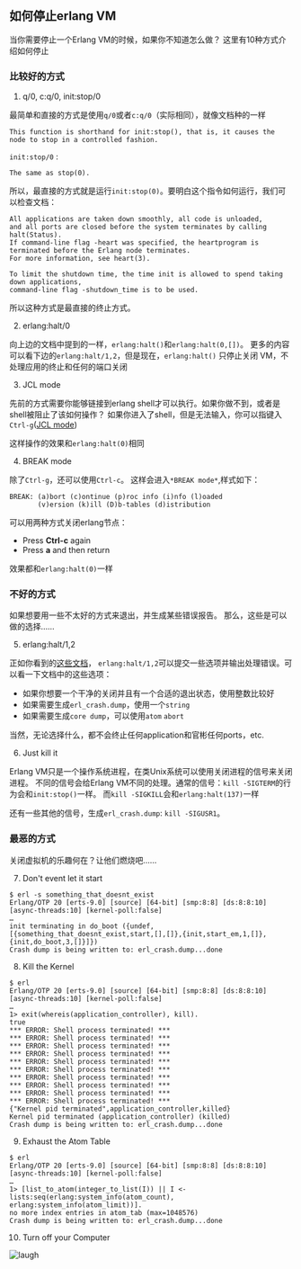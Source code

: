 ## 如何停止erlang VM

当你需要停止一个Erlang VM的时候，如果你不知道怎么做？
这里有10种方式介绍如何停止

### 比较好的方式

1. q/0, c:q/0, init:stop/0

最简单和直接的方式是使用`q/0`或者`c:q/0`（实际相同），就像文档种的一样

```
This function is shorthand for init:stop(), that is, it causes the node to stop in a controlled fashion.
```

`init:stop/0` :

```
The same as stop(0).
```

所以，最直接的方式就是运行`init:stop(0)`。要明白这个指令如何运行，我们可以检查文档：

```
All applications are taken down smoothly, all code is unloaded, 
and all ports are closed before the system terminates by calling halt(Status). 
If command-line flag -heart was specified, the heartprogram is terminated before the Erlang node terminates. 
For more information, see heart(3).

To limit the shutdown time, the time init is allowed to spend taking down applications, 
command-line flag -shutdown_time is to be used.
```

所以这种方式是最直接的终止方式。

2. erlang:halt/0

向上边的文档中提到的一样，`erlang:halt()`和`erlang:halt(0,[])`。
更多的内容可以看下边的`erlang:halt/1,2`，但是现在，`erlang:halt()` 只停止关闭
VM，不处理应用的终止和任何的端口关闭

3. JCL mode

先前的方式需要你能够链接到erlang shell才可以执行。如果你做不到，或者是shell被阻止了该如何操作？
如果你进入了shell，但是无法输入，你可以指键入`Ctrl-g`([JCL mode](http://erlang.org/doc/man/shell.html#jcl-mode))

这样操作的效果和`erlang:halt(0)`相同

4. BREAK mode

除了`Ctrl-g`，还可以使用`Ctrl-c`。
这样会进入`*BREAK mode*`,样式如下：

```
BREAK: (a)bort (c)ontinue (p)roc info (i)nfo (l)oaded
       (v)ersion (k)ill (D)b-tables (d)istribution
```

可以用两种方式关闭erlang节点：

* Press **Ctrl-c** again
* Press **a** and then return

效果都和`erlang:halt(0)`一样


### 不好的方式

如果想要用一些不太好的方式来退出，并生成某些错误报告。
那么，这些是可以做的选择……


5. erlang:halt/1,2

正如你看到的[这些文档](https://erldocs.com/current/erts/erlang.html?i=0&search=erlang:ha#halt/1)，
`erlang:halt/1,2`可以提交一些选项并输出处理错误。可以看一下文档中的这些选项：

* 如果你想要一个干净的关闭并且有一个合适的退出状态，使用整数比较好
* 如果需要生成`erl_crash.dump`，使用一个`string`
* 如果需要生成`core dump`，可以使用`atom` `abort`

当然，无论选择什么，都不会终止任何application和官彬任何ports，etc.


6. Just kill it

Erlang VM只是一个操作系统进程，在类Unix系统可以使用关闭进程的信号来关闭进程。
不同的信号会给Erlang VM不同的处理。通常的信号：`kill -SIGTERM`的行为会和`init:stop()`一样。
而`kill -SIGKILL`会和`erlang:halt(137)`一样

还有一些其他的信号，生成`erl_crash.dump`: `kill -SIGUSR1`。


### 最恶的方式

关闭虚拟机的乐趣何在？让他们燃烧吧……

7. Don't event let it start

```
$ erl -s something_that_doesnt_exist
Erlang/OTP 20 [erts-9.0] [source] [64-bit] [smp:8:8] [ds:8:8:10] [async-threads:10] [kernel-poll:false]
…
init terminating in do_boot ({undef,[{something_that_doesnt_exist,start,[],[]},{init,start_em,1,[]},{init,do_boot,3,[]}]})
Crash dump is being written to: erl_crash.dump...done
```

8. Kill the Kernel

```
$ erl
Erlang/OTP 20 [erts-9.0] [source] [64-bit] [smp:8:8] [ds:8:8:10] [async-threads:10] [kernel-poll:false]
…
1> exit(whereis(application_controller), kill).
true
*** ERROR: Shell process terminated! ***
*** ERROR: Shell process terminated! ***
*** ERROR: Shell process terminated! ***
*** ERROR: Shell process terminated! ***
*** ERROR: Shell process terminated! ***
*** ERROR: Shell process terminated! ***
*** ERROR: Shell process terminated! ***
*** ERROR: Shell process terminated! ***
*** ERROR: Shell process terminated! ***
*** ERROR: Shell process terminated! ***
{"Kernel pid terminated",application_controller,killed}
Kernel pid terminated (application_controller) (killed)
Crash dump is being written to: erl_crash.dump...done
```

9. Exhaust the Atom Table

```
$ erl
Erlang/OTP 20 [erts-9.0] [source] [64-bit] [smp:8:8] [ds:8:8:10] [async-threads:10] [kernel-poll:false]
…
1> [list_to_atom(integer_to_list(I)) || I <- lists:seq(erlang:system_info(atom_count), erlang:system_info(atom_limit))].
no more index entries in atom_tab (max=1048576)
Crash dump is being written to: erl_crash.dump...done
```

10. Turn off your Computer

![laugh](evil-laugh.jpg)
